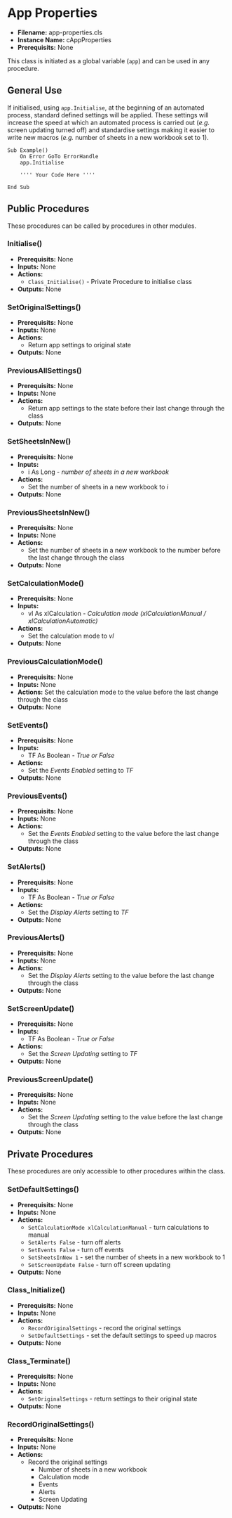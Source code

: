 # App Properties

- **Filename:** app-properties.cls
- **Instance Name:** cAppProperties
- **Prerequisits:** None

This class is initiated as a global variable (`app`) and can be used in any procedure.

## General Use
If initialised, using `app.Initialise`, at the beginning of an automated process, standard defined settings will be applied. These settings will increase the speed at which an automated process is carried out (*e.g.* screen updating turned off) and standardise settings making it easier to write new macros (*e.g.* number of sheets in a new  workbook set to 1).

``` VB
Sub Example()
    On Error GoTo ErrorHandle
    app.Initialise

    '''' Your Code Here ''''

End Sub
```

## Public Procedures
These procedures can be called by procedures in other modules.

### Initialise()
- **Prerequisits:** None
- **Inputs:** None
- **Actions:**
    - `Class_Initialise()` - Private Procedure to initialise class
- **Outputs:** None

### SetOriginalSettings()
- **Prerequisits:** None
- **Inputs:** None
- **Actions:**
    - Return app settings to original state
- **Outputs:** None

### PreviousAllSettings()
- **Prerequisits:** None
- **Inputs:** None
- **Actions:**
    - Return app settings to the state before their last change through the class
- **Outputs:** None

### SetSheetsInNew()
- **Prerequisits:** None
- **Inputs:**
    - i As Long - *number of sheets in a new workbook*
- **Actions:**
    - Set the number of sheets in a new workbook to *i*
- **Outputs:** None

### PreviousSheetsInNew()
- **Prerequisits:** None
- **Inputs:** None
- **Actions:**
    - Set the number of sheets in a new workbook to the number before the last change through the class
- **Outputs:** None

### SetCalculationMode()
- **Prerequisits:** None
- **Inputs:**
    - vl As xlCalculation - *Calculation mode (xlCalculationManual / xlCalculationAutomatic)*
- **Actions:**
    - Set the calculation mode to *vl*
- **Outputs:** None

### PreviousCalculationMode()
- **Prerequisits:** None
- **Inputs:** None
- **Actions:**
    Set the calculation mode to the value before the last change through the class
- **Outputs:** None

### SetEvents()
- **Prerequisits:** None
- **Inputs:**
    - TF As Boolean - *True or False*
- **Actions:**
    - Set the *Events Enabled* setting to *TF*
- **Outputs:** None

### PreviousEvents()
- **Prerequisits:** None
- **Inputs:** None
- **Actions:**
    - Set the *Events Enabled* setting to the value before the last change through the class
- **Outputs:** None

### SetAlerts()
- **Prerequisits:** None
- **Inputs:**
    - TF As Boolean - *True or False*
- **Actions:**
    - Set the *Display Alerts* setting to *TF*
- **Outputs:** None

### PreviousAlerts()
- **Prerequisits:** None
- **Inputs:** None
- **Actions:**
    - Set the *Display Alerts* setting to the value before the last change through the class
- **Outputs:** None

### SetScreenUpdate()
- **Prerequisits:** None
- **Inputs:**
    - TF As Boolean - *True or False*
- **Actions:**
    - Set the *Screen Updating* setting to *TF*
- **Outputs:** None

### PreviousScreenUpdate()
- **Prerequisits:** None
- **Inputs:** None
- **Actions:**
    - Set the *Screen Updating* setting to the value before the last change through the class
- **Outputs:** None

## Private Procedures
These procedures are only accessible to other procedures within the class.

### SetDefaultSettings()
- **Prerequisits:** None
- **Inputs:** None
- **Actions:**
    - `SetCalculationMode xlCalculationManual` - turn calculations to manual
    - `SetAlerts False` - turn off alerts
    - `SetEvents False` - turn off events
    - `SetSheetsInNew 1` - set the number of sheets in a new workbook to 1
    - `SetScreenUpdate False` - turn off screen updating
- **Outputs:** None

### Class_Initialize()
- **Prerequisits:** None
- **Inputs:** None
- **Actions:**
    - `RecordOriginalSettings` - record the original settings
    - `SetDefaultSettings` - set the default settings to speed up macros
- **Outputs:** None

### Class_Terminate()
- **Prerequisits:** None
- **Inputs:** None
- **Actions:**
    - `SetOriginalSettings` - return settings to their original state
- **Outputs:** None

### RecordOriginalSettings()
- **Prerequisits:** None
- **Inputs:** None
- **Actions:**
    - Record the original settings
        - Number of sheets in a new workbook
        - Calculation mode
        - Events
        - Alerts
        - Screen Updating
- **Outputs:** None



